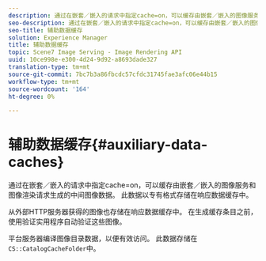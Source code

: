 ```yaml
---
description: 通过在嵌套／嵌入的请求中指定cache=on，可以缓存由嵌套／嵌入的图像服务和图像渲染请求生成的中间图像数据。 此数据以专有格式存储在响应数据缓存中。
seo-description: 通过在嵌套／嵌入的请求中指定cache=on，可以缓存由嵌套／嵌入的图像服务和图像渲染请求生成的中间图像数据。 此数据以专有格式存储在响应数据缓存中。
seo-title: 辅助数据缓存
solution: Experience Manager
title: 辅助数据缓存
topic: Scene7 Image Serving - Image Rendering API
uuid: 10ce998e-e300-4d24-9d92-a8693dade327
translation-type: tm+mt
source-git-commit: 7bc7b3a86fbcdc57cfdc31745fae3afc06e44b15
workflow-type: tm+mt
source-wordcount: '164'
ht-degree: 0%

---
```



# 辅助数据缓存{#auxiliary-data-caches}

通过在嵌套／嵌入的请求中指定cache=on，可以缓存由嵌套／嵌入的图像服务和图像渲染请求生成的中间图像数据。 此数据以专有格式存储在响应数据缓存中。

从外部HTTP服务器获得的图像也存储在响应数据缓存中。 在生成缓存条目之前，使用验证实用程序自动验证这些图像。

平台服务器编译图像目录数据，以便有效访问。 此数据存储在`CS::CatalogCacheFolder`中。
